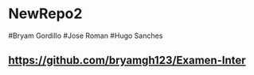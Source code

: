 # NewRepo2
#Bryam Gordillo
#Jose Roman
#Hugo Sanches

## https://github.com/bryamgh123/Examen-Inter
